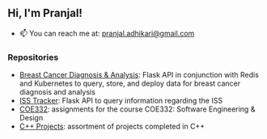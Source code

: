 ## Hi, I'm Pranjal!

- 📫 You can reach me at: pranjal.adhikari@gmail.com

### Repositories
* [Breast Cancer Diagnosis & Analysis](https://github.com/pranjaladhi/reports/tree/main/diagnosis_api): Flask API in conjunction with Redis and Kubernetes to query, store, and deploy data for breast cancer diagnosis and analysis
* [ISS Tracker](https://github.com/pranjaladhi/reports/tree/main/iss_tracker): Flask API to query information regarding the ISS
* [COE332](https://github.com/pranjaladhi/coe-332): assignments for the course COE332: Software Engineering & Design
* [C++ Projects](https://github.com/pranjaladhi/CPP-Projects): assortment of projects completed in C++
